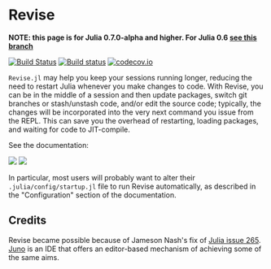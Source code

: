 # Revise

**NOTE: this page is for Julia 0.7.0-alpha and higher. For Julia 0.6 [see this branch](https://github.com/timholy/Revise.jl/tree/v0.6)**

[![Build Status](https://travis-ci.org/timholy/Revise.jl.svg?branch=master)](https://travis-ci.org/timholy/Revise.jl)
[![Build status](https://ci.appveyor.com/api/projects/status/e1xnsj4e5q9308y6/branch/master?svg=true)](https://ci.appveyor.com/project/timholy/revise-jl/branch/master)
[![codecov.io](http://codecov.io/github/timholy/Revise.jl/coverage.svg?branch=master)](http://codecov.io/github/timholy/Revise.jl?branch=master)

`Revise.jl` may help you keep your sessions running longer, reducing the
need to restart Julia whenever you make changes to code.
With Revise, you can be in the middle of a session and then update packages, switch git branches
or stash/unstash code,
and/or edit the source code; typically, the changes will be incorporated
into the very next command you issue from the REPL.
This can save you the overhead of restarting, loading packages, and waiting for code to JIT-compile.

See the documentation:

[![](https://img.shields.io/badge/docs-stable-blue.svg)](https://timholy.github.io/Revise.jl/stable)
[![](https://img.shields.io/badge/docs-latest-blue.svg)](https://timholy.github.io/Revise.jl/latest)

In particular, most users will probably want to alter their `.julia/config/startup.jl` file
to run Revise automatically, as described in the "Configuration" section of the documentation.

## Credits

Revise became possible because of Jameson Nash's fix of [Julia issue 265](https://github.com/JuliaLang/julia/issues/265).
[Juno](http://junolab.org/) is an IDE that offers an editor-based mechanism of achieving some
of the same aims.
